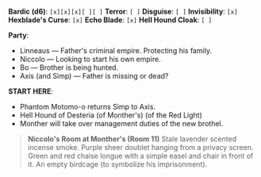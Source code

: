**Bardic (d6)**: `[x][x][x][ ][ ]`
**Terror**: `[ ]`
**Disguise**: `[ ]`
**Invisibility**: `[x]`
**Hexblade's Curse**: `[x]`
**Echo Blade**: `[x]`
**Hell Hound Cloak**: `[ ]`

**Party**:
- Linneaus — Father's criminal empire. Protecting his family.
- Niccolo — Looking to start his own empire.
- Bo — Brother is being hunted.
- Axis (and Simp) — Father is missing or dead?

**START HERE**: 

- Phantom Motomo-o returns Simp to Axis.
- Hell Hound of Desteria (of Monther's) (of the Red Light)
- Monther will take over management duties of the new brothel.

> **Niccolo's Room at Monther's (Room 11)**
> Stale lavender scented incense smoke. Purple sheer doublet hanging from a privacy screen. Green and red chaise longue with a simple easel and chair in front of it. An empty birdcage (to symbolize his imprisonment).